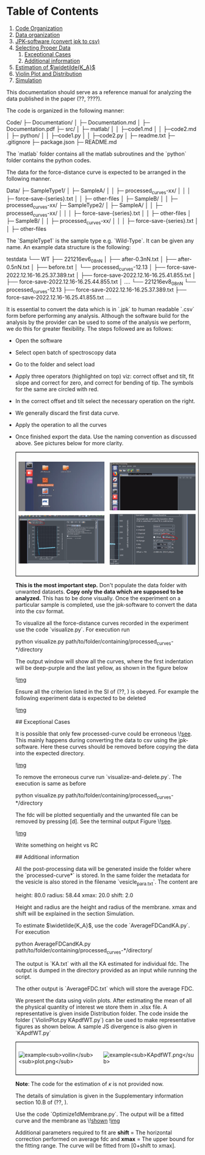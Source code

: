 
# Table of Contents



1.  [Code Organization](#org2e47c69)
2.  [Data organization](#org369577e)
3.  [JPK-software (convert jpk to csv)](#org6ce746c)
4.  [Selecting Proper Data](#org8064afb)
    1.  [Exceptional Cases](#org10b36fe)
    2.  [Additional information](#orgfb0c237)
5.  [Estimation of $\widetilde{K_A}$](#orge49e192)
6.  [Violin Plot and Distribution](#org6922fac)
7.  [Simulation](#org57d796a)

This documentation should serve as a reference manual for analyzing the data published in the paper (??, ????).

<a id="org2e47c69"></a>

The code is organized in the following manner:

Code/
    ├─ Documentation/
    │                ├─ Documentation.md
    │                ├─ Documentation.pdf
    ├─ src/
    │     ├─ matlab/
    │     │        ├─code1.md
    │     │        ├─code2.md
    │     ├─ python/
    │     │        ├─code1.py
    │     │        ├─code2.py
    │     ├─ readme.txt
    ├─ .gitignore
    ├─ package.json
    ├─ README.md

The \`matlab\` folder contains all the matlab subroutines and the \`python\` folder contains the python codes.

<a id="org369577e"></a>

The data for the force-distance curve is expected to be arranged in the following manner.

Data/
    ├─ SampleType1/
    │            ├─ SampleA/
    │            │         ├─ processed<sub>curves</sub>-xx/
    │            │         │                     ├─ force-save-{series}.txt
    │            │         ├─ other-files
    │            ├─ SampleB/
    │            │         ├─ processed<sub>curves</sub>-xx/
    ├─ SampleType2/
    │            ├─ SampleA/
    │            │         ├─ processed<sub>curves</sub>-xx/
    │            │         │                     ├─ force-save-{series}.txt
    │            │         ├─ other-files
    │            ├─ SampleB/
    │            │         ├─ processed<sub>curves</sub>-xx/
    │            │         │                     ├─ force-save-{series}.txt
    │            │         ├─ other-files

The \`SampleType1\` is the sample type e.g. \`Wild-Type\`. It can be given any name. An example data structure is the following:

testdata
  └── WT
      ├── 221216ev6<sub>08nN</sub>
      │   ├── after-0.3nN.txt
      │   ├── after-0.5nN.txt
      │   ├── before.txt
      │   └── processed<sub>curves</sub>-12.13
      │       ├── force-save-2022.12.16-16.25.37.389.txt
      │       ├── force-save-2022.12.16-16.25.41.855.txt
      │       ├── force-save-2022.12.16-16.25.44.855.txt
      │       &hellip;.
      └── 221216ev8<sub>08nN</sub>
          └── processed<sub>curves</sub>-12.13
              ├── force-save-2022.12.16-16.25.37.389.txt
              ├── force-save-2022.12.16-16.25.41.855.txt
              &hellip;.

<a id="org6ce746c"></a>

It is essential to convert the data which is in \`.jpk\` to human readable \`.csv\` form before performing any analysis. Although the software build for the analysis by the provider can be used to some of the analysis we perform, we do this for greater flexibility. The steps followed are as follows:

-   Open the software
-   Select open batch of spectroscopy data
-   Go to the folder and select load
-   Apply three operators (highlighted on top) viz: correct offset and tilt, fit slope and correct for zero, and correct for bending of tip. The symbols for the same are circled with red.
-   In the correct offset and tilt select the necessary operation on the right.
-   We generally discard the first data curve.
-   Apply the operation to all the curves
-   Once finished export the data. Use the naming convention as discussed above. See pictures below for more clarity.
    
    <table border="2" cellspacing="0" cellpadding="6" rules="groups" frame="hsides">

<colgroup>
<col  class="org-left" />

<col  class="org-left" />
</colgroup>
<tbody>
<tr>
<td class="org-left">&nbsp;</td>
<td class="org-left">&nbsp;</td>
</tr>

<tr>
<td class="org-left"><img src="imgs/openjpk.png" alt="openjpk.png" /></td>
<td class="org-left"><img src="imgs/jpk1st.png" alt="jpk1st.png" /></td>
</tr>

<tr>
<td class="org-left"><img src="imgs/jpk6th.png" alt="jpk6th.png" /></td>
<td class="org-left"><img src="imgs/jpk7th.png" alt="jpk7th.png" /></td>
</tr>

<tr>
<td class="org-left">&nbsp;</td>
<td class="org-left">&nbsp;</td>
</tr>
</tbody>
</table>

<a id="org8064afb"></a>

****This is the most important step.**** Don't populate the data folder with unwanted datasets. ****Copy only the data which are supposed to be analyzed.**** This has to be done visually. Once the experiment on a particular sample is completed, use the jpk-software to convert the data into the csv format. 

To visualize all the force-distance curves recorded in the experiment use the code \`visualize.py\`. For execution run

python visualize.py path/to/folder/containing/processed<sub>curves</sub>-\*/directory

The output window will show all the curves, where the first indentation will be deep-purple and the last yellow, as shown in the figure below

\![img](./imgs/testvizualize.png)

Ensure all the criterion listed in the SI of (??, ) is obeyed. For example the following experiment data is expected to be deleted

\![img](imgs/reject1.png)

<a id="org10b36fe"></a>

\## Exceptional Cases

It is possible that only few processed-curve could be erroneous \\\![see](fig-fewerror). This mainly happens during converting the data to csv using the jpk-software. Here these curves should be removed before copying the data into the expected directory. 

\![img](./imgs/removebadguy.png)

To remove the erroneous curve run \`visualize-and-delete.py\`. The execution is same as before

python visualize.py path/to/folder/containing/processed<sub>curves</sub>-\*/directory

The fdc will be plotted sequentially and the unwanted file can be removed by pressing [d]. See the terminal output Figure \\\![see](term<sub>info</sub>).

\![img](imgs/sequencial-removing.png)

Write something on height vs RC

<a id="orgfb0c237"></a>

\## Additional information

All the post-processing data will be generated inside the folder where the \`processed-curve\*\` is stored. In the same folder the metadata for the vesicle is also stored in the filename \`vesicle<sub>para.txt</sub>\`. The content are

height: 80.0 
radius: 58.44 
xmax: 20.0
shift: 2.0

Height and radius are the height and radius of the membrane. xmax and shift will be explained in the section Simulation. 

<a id="orge49e192"></a>

To estimate $\widetilde{K_A}$, use the code \`AverageFDCandKA.py\`. For execution

python AverageFDCandKA.py path/to/folder/containing/processed<sub>curves</sub>-\*/directory/

The output is \`KA.txt\` with all the KA estimated for individual fdc. The output is dumped
in the directory provided as an input while running the script.

The other output is \`AverageFDC.txt\` which will store the average FDC.

<a id="org6922fac"></a>

We present the data using violin plots. After estimating the mean of all the physical quantity of interest we store them in .xlsx file. A representative is given inside Distribution folder. The code inside the folder (\`ViolinPlot.py KApdfWT.py\`) can be used to make representative figures as shown below. A sample JS divergence is also given in \`KApdfWT.py\`

<table border="2" cellspacing="0" cellpadding="6" rules="groups" frame="hsides">

<colgroup>
<col  class="org-left" />

<col  class="org-left" />
</colgroup>
<tbody>
<tr>
<td class="org-left">&nbsp;</td>
<td class="org-left">&nbsp;</td>
</tr>

<tr>
<td class="org-left"><img src="./imgs/example<sub>voilin</sub><sub>plot.png</sub>" alt="example<sub>voilin</sub><sub>plot.png</sub>" /></td>
<td class="org-left"><img src="imgs/example<sub>KApdfWT.png</sub>" alt="example<sub>KApdfWT.png</sub>" /></td>
</tr>

<tr>
<td class="org-left">&nbsp;</td>
<td class="org-left">&nbsp;</td>
</tr>
</tbody>
</table>

****Note****: The code for the estimation of $\kappa$ is not provided now. 

<a id="org57d796a"></a>

The details of simulation is given in the Supplementary information section 10.B of (??, ).

Use the code \`Optimize1dMembrane.py\`. The output will be a fitted curve and the membrane as \\\![shown](fig-fit)
\![img](./imgs/Simulation.png)

Additional parameters required to fit are ****shift**** = The horizontal correction performed on average fdc and ****xmax**** = The upper bound for the fitting range. The curve will be fitted from [0+shift to xmax].

